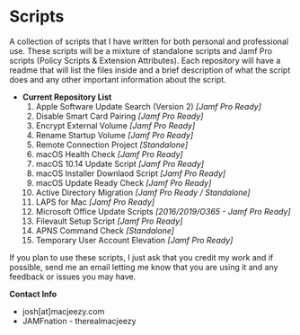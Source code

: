 # Scripts
A collection of scripts that I have written for both personal and professional use. These scripts will be a mixture of standalone
scripts and Jamf Pro scripts (Policy Scripts & Extension Attributes). Each repository will have a readme that will list the files inside
and a brief description of what the script does and any other important information about the script.


- **Current Repository List**
	1. Apple Software Update Search (Version 2) *[Jamf Pro Ready]*
	2. Disable Smart Card Pairing *[Jamf Pro Ready]*
	3. Encrypt External Volume *[Jamf Pro Ready]*
	4. Rename Startup Volume *[Jamf Pro Ready]*
	5. Remote Connection Project *[Standalone]*
	6. macOS Health Check *[Jamf Pro Ready]*
    7. macOS 10.14 Update Script *[Jamf Pro Ready]*
    8. macOS Installer Downlaod Script *[Jamf Pro Ready]*
    9. macOS Update Ready Check *[Jamf Pro Ready]*
    10. Active Directory Migration *[Jamf Pro Ready / Standalone]*
    11. LAPS for Mac *[Jamf Pro Ready]*
    12. Microsoft Office Update Scripts *[2016/2019/O365 - Jamf Pro Ready]*
    13. Filevault Setup Script *[Jamf Pro Ready]*
    14. APNS Command Check *[Standalone]*
    15. Temporary User Account Elevation *[Jamf Pro Ready]*

If you plan to use these scripts, I just ask that you credit my work and if possible, send me an email letting me know that you are using
it and any feedback or issues you may have.

**Contact Info**
- josh[at]macjeezy.com
- JAMFnation - therealmacjeezy
